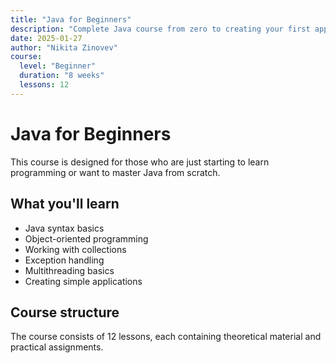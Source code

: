 ```yaml
---
title: "Java for Beginners"
description: "Complete Java course from zero to creating your first applications"
date: 2025-01-27
author: "Nikita Zinovev"
course:
  level: "Beginner"
  duration: "8 weeks"
  lessons: 12
---
```


# Java for Beginners

This course is designed for those who are just starting to learn programming or want to master Java from scratch.

## What you'll learn

- Java syntax basics
- Object-oriented programming
- Working with collections
- Exception handling
- Multithreading basics
- Creating simple applications

## Course structure

The course consists of 12 lessons, each containing theoretical material and practical assignments.
